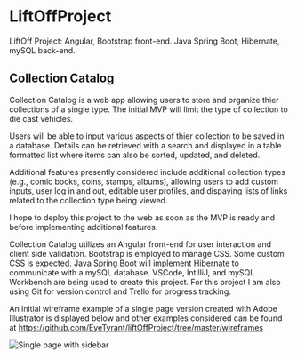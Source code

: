 # LiftOffProject
LiftOff Project: Angular, Bootstrap front-end. Java Spring Boot, Hibernate, mySQL back-end.

## Collection Catalog

Collection Catalog is a web app allowing users to store and organize thier collections of a single type. The initial MVP will limit the type of collection to die cast vehicles.

Users will be able to input various aspects of thier collection to be saved in a database. Details can be retrieved with a search and displayed in a table formatted list where items can also be sorted, updated, and deleted.

Additional features presently considered include additional collection types (e.g., comic books, coins, stamps, albums), allowing users to add custom inputs, user log in and out, editable user profiles, and dispaying lists of links related to the collection type being viewed.

I hope to deploy this project to the web as soon as the MVP is ready and before implementing additional features.

Collection Catalog utilizes an Angular front-end for user interaction and client side validation. Bootstrap is employed to manage CSS. Some custom CSS is expected. Java Spring Boot will implement Hibernate to communicate with a mySQL database. VSCode, IntilliJ, and mySQL Workbench are being used to create this project. For this project I am also using Git for version control and Trello for progress tracking.

An initial wireframe example of a single page version created with Adobe Illustrator is displayed below and other examples considered can be found at https://github.com/EyeTyrant/liftOffProject/tree/master/wireframes

![Single page with sidebar](https://github.com/EyeTyrant/liftOffProject/blob/dieCastInputForm/wireframes/singlePageSideBar.png)
